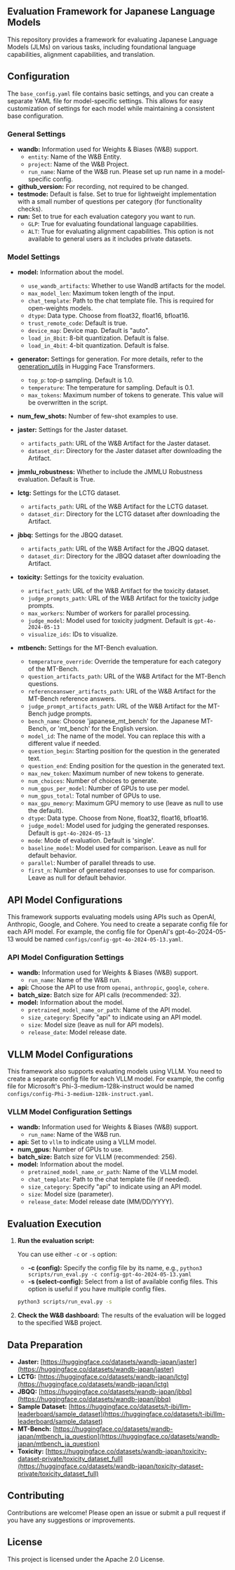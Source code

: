 ## Evaluation Framework for Japanese Language Models

This repository provides a framework for evaluating Japanese Language Models (JLMs) on various tasks, including foundational language capabilities, alignment capabilities, and translation. 

## Configuration

The `base_config.yaml` file contains basic settings, and you can create a separate YAML file for model-specific settings. This allows for easy customization of settings for each model while maintaining a consistent base configuration.

### General Settings

- **wandb:** Information used for Weights & Biases (W&B) support.
    - `entity`: Name of the W&B Entity.
    - `project`: Name of the W&B Project.
    - `run_name`: Name of the W&B run. Please set up run name in a model-specific config.
- **github_version:** For recording, not required to be changed.
- **testmode:** Default is false. Set to true for lightweight implementation with a small number of questions per category (for functionality checks).
- **run:** Set to true for each evaluation category you want to run.
    - `GLP`: True for evaluating foundational language capabilities.
    - `ALT`: True for evaluating alignment capabilities. This option is not available to general users as it includes private datasets.
    
### Model Settings

- **model:** Information about the model.
    - `use_wandb_artifacts`: Whether to use WandB artifacts for the model.
    - `max_model_len`: Maximum token length of the input.
    - `chat_template`: Path to the chat template file. This is required for open-weights models.
    - `dtype`: Data type. Choose from float32, float16, bfloat16.
    - `trust_remote_code`:  Default is true.
    - `device_map`: Device map. Default is "auto".
    - `load_in_8bit`: 8-bit quantization. Default is false.
    - `load_in_4bit`: 4-bit quantization. Default is false.

- **generator:** Settings for generation. For more details, refer to the [generation_utils](https://huggingface.co/docs/transformers/internal/generation_utils) in Hugging Face Transformers.
    - `top_p`: top-p sampling. Default is 1.0.
    - `temperature`: The temperature for sampling. Default is 0.1.
    - `max_tokens`: Maximum number of tokens to generate. This value will be overwritten in the script.

- **num_few_shots:**  Number of few-shot examples to use.

- **jaster:**  Settings for the Jaster dataset.
    - `artifacts_path`: URL of the W&B Artifact for the Jaster dataset.
    - `dataset_dir`: Directory for the Jaster dataset after downloading the Artifact.

- **jmmlu_robustness:** Whether to include the JMMLU Robustness evaluation. Default is True.

- **lctg:** Settings for the LCTG dataset.
    - `artifacts_path`: URL of the W&B Artifact for the LCTG dataset.
    - `dataset_dir`: Directory for the LCTG dataset after downloading the Artifact.

- **jbbq:** Settings for the JBQQ dataset.
    - `artifacts_path`: URL of the W&B Artifact for the JBQQ dataset.
    - `dataset_dir`: Directory for the JBQQ dataset after downloading the Artifact.

- **toxicity:** Settings for the toxicity evaluation.
    - `artifact_path`: URL of the W&B Artifact for the toxicity dataset.
    - `judge_prompts_path`: URL of the W&B Artifact for the toxicity judge prompts.
    - `max_workers`: Number of workers for parallel processing.
    - `judge_model`: Model used for toxicity judgment. Default is `gpt-4o-2024-05-13`
    - `visualize_ids`: IDs to visualize.

- **mtbench:** Settings for the MT-Bench evaluation.
    - `temperature_override`: Override the temperature for each category of the MT-Bench.
    - `question_artifacts_path`: URL of the W&B Artifact for the MT-Bench questions.
    - `referenceanswer_artifacts_path`: URL of the W&B Artifact for the MT-Bench reference answers.
    - `judge_prompt_artifacts_path`: URL of the W&B Artifact for the MT-Bench judge prompts.
    - `bench_name`: Choose 'japanese_mt_bench' for the Japanese MT-Bench, or 'mt_bench' for the English version.
    - `model_id`: The name of the model. You can replace this with a different value if needed.
    - `question_begin`: Starting position for the question in the generated text.
    - `question_end`: Ending position for the question in the generated text.
    - `max_new_token`: Maximum number of new tokens to generate.
    - `num_choices`: Number of choices to generate.
    - `num_gpus_per_model`: Number of GPUs to use per model.
    - `num_gpus_total`: Total number of GPUs to use.
    - `max_gpu_memory`: Maximum GPU memory to use (leave as null to use the default).
    - `dtype`: Data type. Choose from None, float32, float16, bfloat16.
    - `judge_model`: Model used for judging the generated responses. Default is `gpt-4o-2024-05-13`
    - `mode`: Mode of evaluation. Default is 'single'.
    - `baseline_model`: Model used for comparison. Leave as null for default behavior.
    - `parallel`: Number of parallel threads to use.
    - `first_n`: Number of generated responses to use for comparison. Leave as null for default behavior.


## API Model Configurations

This framework supports evaluating models using APIs such as OpenAI, Anthropic, Google, and Cohere. You need to create a separate config file for each API model. For example, the config file for OpenAI's gpt-4o-2024-05-13 would be named `configs/config-gpt-4o-2024-05-13.yaml`.

### API Model Configuration Settings

- **wandb:** Information used for Weights & Biases (W&B) support.
    - `run_name`: Name of the W&B run.
- **api:** Choose the API to use from `openai`, `anthropic`, `google`, `cohere`.
- **batch_size:** Batch size for API calls (recommended: 32).
- **model:** Information about the model.
    - `pretrained_model_name_or_path`: Name of the API model.
    - `size_category`: Specify "api" to indicate using an API model.
    - `size`: Model size (leave as null for API models).
    - `release_date`: Model release date.

## VLLM Model Configurations

This framework also supports evaluating models using VLLM.  You need to create a separate config file for each VLLM model. For example, the config file for Microsoft's Phi-3-medium-128k-instruct would be named `configs/config-Phi-3-medium-128k-instruct.yaml`.

### VLLM Model Configuration Settings

- **wandb:** Information used for Weights & Biases (W&B) support.
    - `run_name`: Name of the W&B run.
- **api:** Set to `vllm` to indicate using a VLLM model.
- **num_gpus:** Number of GPUs to use.
- **batch_size:** Batch size for VLLM (recommended: 256).
- **model:** Information about the model.
    - `pretrained_model_name_or_path`: Name of the VLLM model.
    - `chat_template`: Path to the chat template file (if needed).
    - `size_category`: Specify "api" to indicate using an API model.
    - `size`: Model size (parameter).
    - `release_date`: Model release date (MM/DD/YYYY).

## Evaluation Execution

1. **Run the evaluation script:**

   You can use either `-c` or `-s` option:
   - **-c (config):** Specify the config file by its name, e.g., `python3 scripts/run_eval.py -c config-gpt-4o-2024-05-13.yaml`
   - **-s (select-config):** Select from a list of available config files. This option is useful if you have multiple config files. 
   ```bash
   python3 scripts/run_eval.py -s
   ```

2. **Check the W&B dashboard:** The results of the evaluation will be logged to the specified W&B project.

## Data Preparation

- **Jaster:**  [https://huggingface.co/datasets/wandb-japan/jaster](https://huggingface.co/datasets/wandb-japan/jaster)
- **LCTG:**  [https://huggingface.co/datasets/wandb-japan/lctg](https://huggingface.co/datasets/wandb-japan/lctg)
- **JBQQ:** [https://huggingface.co/datasets/wandb-japan/jbbq](https://huggingface.co/datasets/wandb-japan/jbbq)
- **Sample Dataset:** [https://huggingface.co/datasets/t-ibi/llm-leaderboard/sample_dataset](https://huggingface.co/datasets/t-ibi/llm-leaderboard/sample_dataset)
- **MT-Bench:** [https://huggingface.co/datasets/wandb-japan/mtbench_ja_question](https://huggingface.co/datasets/wandb-japan/mtbench_ja_question)
- **Toxicity:** [https://huggingface.co/datasets/wandb-japan/toxicity-dataset-private/toxicity_dataset_full](https://huggingface.co/datasets/wandb-japan/toxicity-dataset-private/toxicity_dataset_full)

## Contributing

Contributions are welcome! Please open an issue or submit a pull request if you have any suggestions or improvements.

## License

This project is licensed under the Apache 2.0 License.
